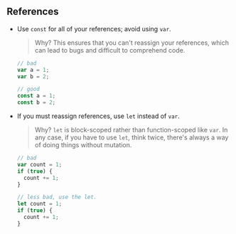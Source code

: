 ## References

- Use `const` for all of your references; avoid using `var`. 
  > Why? This ensures that you can't reassign your references, which can lead to bugs and difficult to comprehend code.

  ```javascript
  // bad
  var a = 1;
  var b = 2;

  // good
  const a = 1;
  const b = 2;
  ```


- If you must reassign references, use `let` instead of `var`. 
  > Why? `let` is block-scoped rather than function-scoped like `var`.
  > In any case, if you have to use `let`, think twice, there's always a way of doing things without mutation.

  ```javascript
  // bad
  var count = 1;
  if (true) {
    count += 1;
  }

  // less bad, use the let.
  let count = 1;
  if (true) {
    count += 1;
  }
  ```

